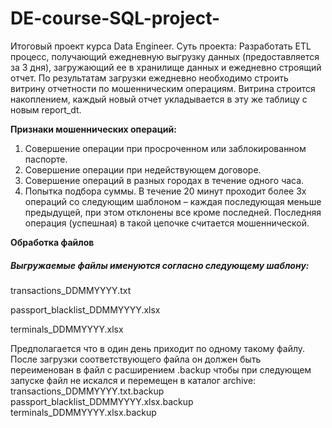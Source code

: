 # DE-course-SQL-project-
Итоговый проект курса Data Engineer. 
Суть проекта: Разработать ETL процесс, получающий ежедневную выгрузку данных (предоставляется за 3 дня), загружающий ее в хранилище данных и ежедневно строящий отчет. 
По результатам загрузки ежедневно необходимо строить витрину отчетности по мошенническим операциям. 
Витрина строится накоплением, каждый новый отчет укладывается в эту же таблицу с новым report_dt.

**Признаки мошеннических операций:** 
  1. Совершение операции при просроченном или заблокированном паспорте. 
  2. Совершение операции при недействующем договоре. 
  3. Совершение операций в разных городах в течение одного часа. 
  4. Попытка подбора суммы. В течение 20 минут проходит более 3х операций со следующим шаблоном – каждая последующая меньше предыдущей, при этом отклонены все кроме последней. 
  Последняя операция (успешная) в такой цепочке считается мошеннической. 
  
**Обработка файлов**

##### Выгружаемые файлы именуются согласно следующему шаблону:
  transactions_DDMMYYYY.txt
  
  passport_blacklist_DDMMYYYY.xlsx
  
  terminals_DDMMYYYY.xlsx
  
Предполагается что в один день приходит по одному такому файлу. После загрузки соответствующего файла он должен быть переименован в файл с расширением .backup чтобы при следующем запуске файл не искался и перемещен в каталог archive:
  transactions_DDMMYYYY.txt.backup
  passport_blacklist_DDMMYYYY.xlsx.backup
  terminals_DDMMYYYY.xlsx.backup
